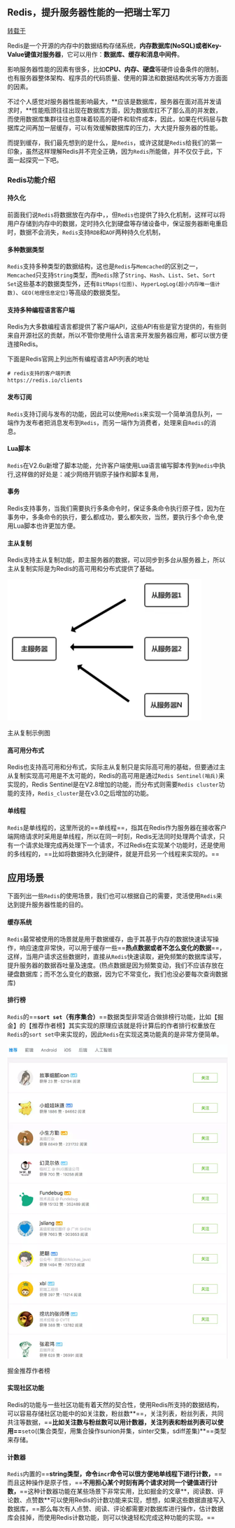 ## Redis，提升服务器性能的一把瑞士军刀

[转载于](https://juejin.im/post/5cfa55ce5188252f325d6ab0)

​	Redis是一个开源的内存中的数据结构存储系统，**内存数据库(NoSQL)或者Key-Value键值对服务器**，它可以用作：**数据库、缓存和消息中间件**。

​	影响服务器性能的因素有很多，比如**CPU、内存、硬盘**等硬件设备条件的限制，也有服务器整体架构、程序员的代码质量、使用的算法和数据结构优劣等方方面面的因素。

​	不过个人感觉对服务器性能影响最大，**应该是数据库，服务器在面对高并发请求时，**性能瓶颈往往出现在数据库方面，因为数据库扛不了那么高的并发数，而使用数据库集群往往也意味着较高的硬件和软件成本，因此，如果在代码层与数据库之间再加一层缓存，可以有效缓解数据库的压力，大大提升服务器的性能。

​	而提到缓存，我们最先想到的是什么，是`Redis`，或许这就是`Redis`给我们的第一印象，虽然这样理解Redis并不完全正确，因为`Redis`所能做，并不仅仅于此，下面一起探究一下吧。



### Redis功能介绍

#### 持久化

​	前面我们说`Redis`将数据放在内存中，，但`Redis`也提供了持久化机制，这样可以将用户存储到内存中的数据，定时持久化到硬盘等存储设备中，保证服务器断电重启时，数据不会消失，`Redis`支持`RDB`和`AOF`两种持久化机制，

#### 多种数据类型

`Redis`支持多种类型的数据结构，这也是`Redis`与`Memcached`的区别之一，`Memcached`只支持`String`类型，而`Redis`除了`String`、`Hash`、`List`、`Set`、`Sort Set`这些基本的数据类型外，还有`BitMaps(位图)`、`HyperLogLog(超小内存唯一值计数)`、`GEO(地理信息定位)`等高级的数据类型。

#### 支持多种编程语言客户端

Redis为大多数编程语言都提供了客户端API，这些API有些是官方提供的，有些则来自开源社区的贡献，所以不管你使用什么语言来开发服务器应用，都可以很方便连接Redis。

下面是Redis官网上列出所有编程语言API列表的地址

```
# redis支持的客户端列表
https://redis.io/clients
```

#### 发布订阅

`Redis`支持订阅与发布的功能，因此可以使用`Redis`来实现一个简单消息队列，一端作为发布者把消息发布到`Redis`，而另一端作为消费者，处理来自`Redis`的消息。

#### Lua脚本

`Redis`在V2.6u新增了脚本功能，允许客户端使用Lua语言编写脚本传到`Redis`中执行,这样做的好处是：减少网络开销原子操作和脚本复用，

#### 事务

Redis支持事务，当我们需要执行多条命令时，保证多条命令执行原子性，因为在事务中，多条命令的执行，要么都成功，要么都失败，当然，要执行多个命令,使用Lua脚本也许更加方便。

#### 主从复制

Redis支持主从复制功能，即主服务器的数据，可以同步到多台从服务器上，所以主从复制实际是为Redis的高可用和分布式提供了基础。

![img](Redis功能介绍.assets/16b4bf8541cd1ea7)

主从复制示例图

#### 高可用分布式

Redis也支持高可用和分布式，实际主从复制只是实际高可用的基础，但要通过主从复制实现高可用是不太可能的，Redis的高可用是通过`Redis Sentinel(哨兵)`来实现的，Redis Sentinel是在V2.8增加的功能，而分布式则需要`Redis cluster`功能的支持，`Redis_cluster`是在v3.0之后增加的功能。

#### 单线程

`Redis`是单线程的，这里所说的==单线程==，指其在Redis作为服务器在接收客户端网络请求时采用是单线程，所以在同一时刻，Redis无法同时处理两个请求，只有一个请求处理完成再处理下一个请求，不过Redis在实现某个功能时，还是使用的多线程的，==比如将数据持久化到硬件，就是开启另一个线程来实现的。==

## 应用场景

下面列出一些`Redis`的使用场景，我们也可以根据自己的需要，灵活使用`Redis`来达到提升服务器性能的目的。

#### 缓存系统

`Redis`最常被使用的场景就是用于数据缓存，由于其基于内存的数据快速读写操作，响应速度非常快，可以用于缓存一些==**热点数据或者不怎么变化的数据**==，这样，当用户请求这些数据时，直接从`Redis`快速读取，避免频繁的数据库读写，提升服务器的数据吞吐量及速度。(热点数据是因为频繁变动，我们不应该存放在硬盘数据库；而不怎么变化的数据，因为它不常变化，我们也没必要每次查询数据库)

#### 排行榜

`Redis`的==**`sort set`（有序集合）**==数据类型非常适合做排榜行功能，比如【掘金】的【推荐作者榜】其实实现的原理应该就是将计算后的作者排行权重放在`Redis`的`sort set`中来实现的，因此`Redis`在实现这类功能真的是非常方便简单。

![img](Redis功能介绍.assets/16b46303dddd2ac3)

掘金推荐作者榜

#### 实现社区功能

Redis的功能与一些社区功能有着天然的契合性，使用Redis所支持的数据结构，可以容易存储社区功能中的如关注数，粉丝数**==，关注列表，粉丝列表，共同共注等数据，==**比如关注数与粉丝数可以用计数器，关注列表和粉丝列表可以使用==**`set`o((集合类型，用集合操作sunion并集，sinter交集，sdiff差集)**==类型来存储。

#### 计数器

`Redis`内置的==**string类型，命令`incr`命令可以很方便地单线程下进行计数，**==而且这种操作是原子性，==**不用担心某个时刻有两个请求对同一个键值进行计数，**==这种计数器功能在某些场景下非常实用，比如掘金的文章**，阅读数、评论数、点赞数**可以使用Redis的计数功能来实现，想想，如果这些数据直接写入数据库，==那么每次有人点赞、阅读、评论都需要对数据库进行操作，估计数据库会挂掉，而使用Redis计数功能，则可以快速轻松完成这种功能的实现。==